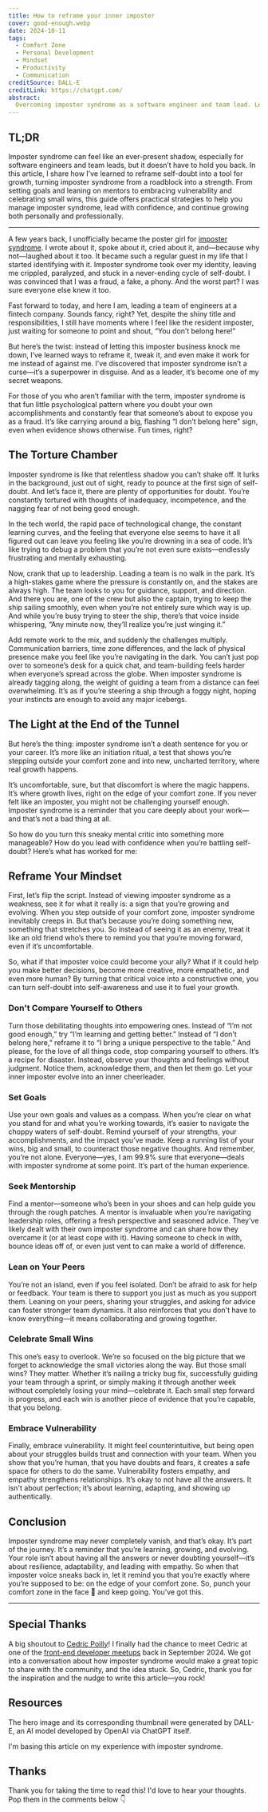 ```yaml
---
title: How to reframe your inner imposter
cover: good-enough.webp
date: 2024-10-11
tags:
  - Comfort Zone
  - Personal Development
  - Mindset
  - Productivity
  - Communication
creditSource: DALL-E
creditLink: https://chatgpt.com/
abstract:
  Overcoming imposter syndrome as a software engineer and team lead. Learn how to reframe self-doubt, lead with confidence, and grow beyond your fears.
---
```


## TL;DR

Imposter syndrome can feel like an ever-present shadow, especially for software engineers and team leads, but it doesn’t have to hold you back. In this article, I share how I’ve learned to reframe self-doubt into a tool for growth, turning imposter syndrome from a roadblock into a strength. From setting goals and leaning on mentors to embracing vulnerability and celebrating small wins, this guide offers practical strategies to help you manage imposter syndrome, lead with confidence, and continue growing both personally and professionally.

---

A few years back, I unofficially became the poster girl for [imposter syndrome](/blog/the-imposter-within/). I wrote about it, spoke about it, cried about it, and—because why not—laughed about it too. It became such a regular guest in my life that I started identifying with it. Imposter syndrome took over my identity, leaving me crippled, paralyzed, and stuck in a never-ending cycle of self-doubt. I was convinced that I was a fraud, a fake, a phony. And the worst part? I was sure everyone else knew it too.

Fast forward to today, and here I am, leading a team of engineers at a fintech company. Sounds fancy, right? Yet, despite the shiny title and responsibilities, I still have moments where I feel like the resident imposter, just waiting for someone to point and shout, “You don’t belong here!”

But here’s the twist: instead of letting this imposter business knock me down, I’ve learned ways to reframe it, tweak it, and even make it work for me instead of against me. I’ve discovered that imposter syndrome isn’t a curse—it’s a superpower in disguise. And as a leader, it’s become one of my secret weapons.

For those of you who aren’t familiar with the term, imposter syndrome is that fun little psychological pattern where you doubt your own accomplishments and constantly fear that someone’s about to expose you as a fraud. It’s like carrying around a big, flashing “I don’t belong here” sign, even when evidence shows otherwise. Fun times, right?

## The Torture Chamber

Imposter syndrome is like that relentless shadow you can’t shake off. It lurks in the background, just out of sight, ready to pounce at the first sign of self-doubt. And let’s face it, there are plenty of opportunities for doubt. You’re constantly tortured with thoughts of inadequacy, incompetence, and the nagging fear of not being good enough.

In the tech world, the rapid pace of technological change, the constant learning curves, and the feeling that everyone else seems to have it all figured out can leave you feeling like you’re drowning in a sea of code. It’s like trying to debug a problem that you’re not even sure exists—endlessly frustrating and mentally exhausting.

Now, crank that up to leadership. Leading a team is no walk in the park. It’s a high-stakes game where the pressure is constantly on, and the stakes are always high. The team looks to you for guidance, support, and direction. And there you are, one of the crew but also the captain, trying to keep the ship sailing smoothly, even when you’re not entirely sure which way is up. And while you’re busy trying to steer the ship, there’s that voice inside whispering, “Any minute now, they’ll realize you’re just winging it.”

Add remote work to the mix, and suddenly the challenges multiply. Communication barriers, time zone differences, and the lack of physical presence make you feel like you’re navigating in the dark. You can’t just pop over to someone’s desk for a quick chat, and team-building feels harder when everyone’s spread across the globe. When imposter syndrome is already tagging along, the weight of guiding a team from a distance can feel overwhelming. It’s as if you’re steering a ship through a foggy night, hoping your instincts are enough to avoid any major icebergs.

## The Light at the End of the Tunnel

But here’s the thing: imposter syndrome isn’t a death sentence for you or your career. It’s more like an initiation ritual, a test that shows you’re stepping outside your comfort zone and into new, uncharted territory, where real growth happens.

It’s uncomfortable, sure, but that discomfort is where the magic happens. It’s where growth lives, right on the edge of your comfort zone. If you never felt like an imposter, you might not be challenging yourself enough. Imposter syndrome is a reminder that you care deeply about your work—and that’s not a bad thing at all.

So how do you turn this sneaky mental critic into something more manageable? How do you lead with confidence when you’re battling self-doubt? Here’s what has worked for me:

## Reframe Your Mindset

First, let’s flip the script. Instead of viewing imposter syndrome as a weakness, see it for what it really is: a sign that you’re growing and evolving. When you step outside of your comfort zone, imposter syndrome inevitably creeps in. But that’s because you’re doing something new, something that stretches you. So instead of seeing it as an enemy, treat it like an old friend who’s there to remind you that you’re moving forward, even if it’s uncomfortable.

So, what if that imposter voice could become your ally? What if it could help you make better decisions, become more creative, more empathetic, and even more human? By turning that critical voice into a constructive one, you can turn self-doubt into self-awareness and use it to fuel your growth.

### Don't Compare Yourself to Others

Turn those debilitating thoughts into empowering ones. Instead of “I’m not good enough,” try “I’m learning and getting better.” Instead of “I don’t belong here,” reframe it to “I bring a unique perspective to the table.” And please, for the love of all things code, stop comparing yourself to others. It’s a recipe for disaster. Instead, observe your thoughts and feelings without judgment. Notice them, acknowledge them, and then let them go. Let your inner imposter evolve into an inner cheerleader.

### Set Goals

Use your own goals and values as a compass. When you’re clear on what you stand for and what you’re working towards, it’s easier to navigate the choppy waters of self-doubt. Remind yourself of your strengths, your accomplishments, and the impact you’ve made. Keep a running list of your wins, big and small, to counteract those negative thoughts. And remember, you’re not alone. Everyone—yes, I am 99.9% sure that everyone—deals with imposter syndrome at some point. It’s part of the human experience.

### Seek Mentorship

Find a mentor—someone who’s been in your shoes and can help guide you through the rough patches. A mentor is invaluable when you’re navigating leadership roles, offering a fresh perspective and seasoned advice. They’ve likely dealt with their own imposter syndrome and can share how they overcame it (or at least cope with it). Having someone to check in with, bounce ideas off of, or even just vent to can make a world of difference.

### Lean on Your Peers

You’re not an island, even if you feel isolated. Don’t be afraid to ask for help or feedback. Your team is there to support you just as much as you support them. Leaning on your peers, sharing your struggles, and asking for advice can foster stronger team dynamics. It also reinforces that you don't have to know everything—it means collaborating and growing together.

### Celebrate Small Wins

This one’s easy to overlook. We’re so focused on the big picture that we forget to acknowledge the small victories along the way. But those small wins? They matter. Whether it’s nailing a tricky bug fix, successfully guiding your team through a sprint, or simply making it through another week without completely losing your mind—celebrate it. Each small step forward is progress, and each win is another piece of evidence that you’re capable, that you belong.

### Embrace Vulnerability

Finally, embrace vulnerability. It might feel counterintuitive, but being open about your struggles builds trust and connection with your team. When you show that you’re human, that you have doubts and fears, it creates a safe space for others to do the same. Vulnerability fosters empathy, and empathy strengthens relationships. It’s okay to not have all the answers. It isn't about perfection; it’s about learning, adapting, and showing up authentically.

## Conclusion

Imposter syndrome may never completely vanish, and that’s okay. It’s part of the journey. It’s a reminder that you’re learning, growing, and evolving. Your role isn’t about having all the answers or never doubting yourself—it’s about resilience, adaptability, and leading with empathy. So when that imposter voice sneaks back in, let it remind you that you’re exactly where you’re supposed to be: on the edge of your comfort zone. So, punch your comfort zone in the face :punch: and keep going. You’ve got this.

---

## Special Thanks

A big shoutout to [Cedric Poilly](https://www.linkedin.com/in/cedpoilly/)! I finally had the chance to meet Cedric at one of the [front-end developer meetups](https://frontend.mu/meetup/58) back in September 2024. We got into a conversation about how imposter syndrome would make a great topic to share with the community, and the idea stuck. So, Cedric, thank you for the inspiration and the nudge to write this article—you rock!

## Resources

The hero image and its corresponding thumbnail were generated by DALL-E, an AI model developed by OpenAI via ChatGPT itself.

I'm basing this article on my experience with imposter syndrome.

## Thanks

Thank you for taking the time to read this! I'd love to hear your thoughts. Pop them in the comments below :point_down:

